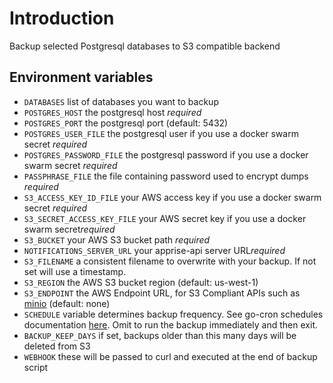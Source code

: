 # Introduction 
Backup selected Postgresql databases to S3 compatible backend 


## Environment variables

- `DATABASES` list of databases you want to backup
- `POSTGRES_HOST` the postgresql host *required*
- `POSTGRES_PORT` the postgresql port (default: 5432)
- `POSTGRES_USER_FILE` the postgresql user if you use a docker swarm secret *required*
- `POSTGRES_PASSWORD_FILE` the postgresql password if you use a docker swarm secret *required*
- `PASSPHRASE_FILE` the file containing password used to encrypt dumps *required*
- `S3_ACCESS_KEY_ID_FILE` your AWS access key if you use a docker swarm secret *required*
- `S3_SECRET_ACCESS_KEY_FILE` your AWS secret key if you use a docker swarm secret*required*
- `S3_BUCKET` your AWS S3 bucket path *required*
- `NOTIFICATIONS_SERVER_URL` your apprise-api server URL*required*
- `S3_FILENAME` a consistent filename to overwrite with your backup.  If not set will use a timestamp.
- `S3_REGION` the AWS S3 bucket region (default: us-west-1)
- `S3_ENDPOINT` the AWS Endpoint URL, for S3 Compliant APIs such as [minio](https://minio.io) (default: none)
- `SCHEDULE` variable determines backup frequency. See go-cron schedules documentation [here](http://godoc.org/github.com/robfig/cron#hdr-Predefined_schedules). Omit to run the backup immediately and then exit.
- `BACKUP_KEEP_DAYS` if set, backups older than this many days will be deleted from S3
- `WEBHOOK` these will be passed to curl and executed at the end of backup script
